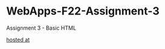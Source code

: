 # WebApps-F22-Assignment-3
Assignment 3 - Basic HTML

[hosted at](https://github.com/44-563-Web-Apps-F22/44563-webapps-assignment-3-saipuneet/settings/pages)